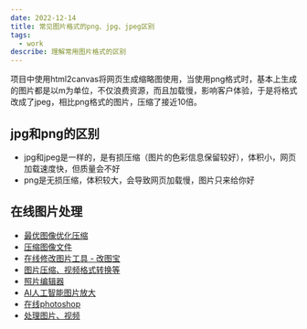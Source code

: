 ```yaml
---
date: 2022-12-14
title: 常见图片格式的png、jpg、jpeg区别
tags:
  - work
describe: 理解常用图片格式的区别
---
```


项目中使用html2canvas将网页生成缩略图使用，当使用png格式时，基本上生成的图片都是以m为单位，不仅浪费资源，而且加载慢，影响客户体验，于是将格式改成了jpeg，相比png格式的图片，压缩了接近10倍。

## jpg和png的区别

- jpg和jpeg是一样的，是有损压缩（图片的色彩信息保留较好），体积小，网页加载速度快，但质量会不好
- png是无损压缩，体积较大，会导致网页加载慢，图片只来给你好

## 在线图片处理

- [最优图像优化压缩](https://zh.recompressor.com/)
- [压缩图像文件](https://www.iloveimg.com/zh-cn/compress-image)
- [在线修改图片工具 - 改图宝](https://www.gaitubao.com/)
- [图片压缩、视频格式转换等](https://www.tutieshi.com/)
- [照片编辑器](https://www.iloveimg.com/zh-cn/photo-editor)
- [AI人工智能图片放大](https://bigjpg.com/)
- [在线photoshop](https://photomosh.com/)
- [处理图片、视频](https://ezgif.com/video-to-gif)

